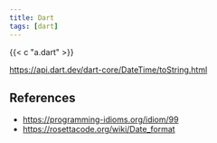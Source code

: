 ```yaml
---
title: Dart
tags: [dart]
---
```


{{< c "a.dart" >}}

<https://api.dart.dev/dart-core/DateTime/toString.html>

## References

- <https://programming-idioms.org/idiom/99>
- <https://rosettacode.org/wiki/Date_format>
